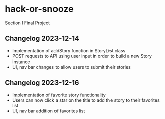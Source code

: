 # hack-or-snooze
Section I Final Project

## Changelog 2023-12-14
- Implementation of addStory function in StoryList class
- POST requests to API using user input in order to build a new Story instance
- UI, nav bar changes to allow users to submit their stories

## Changelog 2023-12-16
- Implementation of favorite story functionality
- Users can now click a star on the title to add the story to their favorites list
- UI, nav bar addition of favorites list